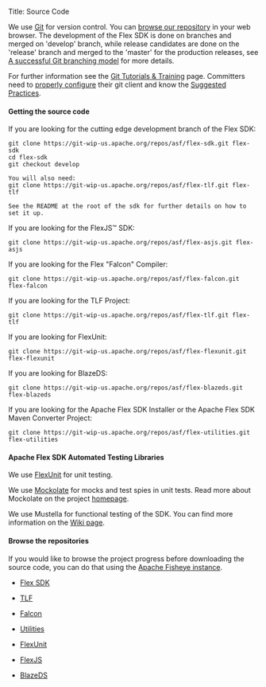 Title:  Source Code

We use [Git][1] for version control. You can [browse our repository][2] in your web browser. The development of the Flex SDK is done on branches and merged on 'develop' branch, while release candidates are done on the 'release' branch and merged to the 'master' for the production releases, see [A successful Git branching model][9] for more details.

For further information see the [Git Tutorials & Training][3] page.  Committers need to [properly configure][7] their git client and know the [Suggested Practices][8].

<div class="headline"><h4>Getting the source code</h4></div>

If you are looking for the cutting edge development branch of the Flex SDK:

    git clone https://git-wip-us.apache.org/repos/asf/flex-sdk.git flex-sdk
	cd flex-sdk
	git checkout develop
	
	You will also need:
	git clone https://git-wip-us.apache.org/repos/asf/flex-tlf.git flex-tlf
	
	See the README at the root of the sdk for further details on how to set it up.

If you are looking for the FlexJS™ SDK:

    git clone https://git-wip-us.apache.org/repos/asf/flex-asjs.git flex-asjs

If you are looking for the Flex "Falcon" Compiler:

    git clone https://git-wip-us.apache.org/repos/asf/flex-falcon.git flex-falcon

If you are looking for the TLF Project:

    git clone https://git-wip-us.apache.org/repos/asf/flex-tlf.git flex-tlf

If you are looking for FlexUnit:

    git clone https://git-wip-us.apache.org/repos/asf/flex-flexunit.git flex-flexunit

If you are looking for BlazeDS:

    git clone https://git-wip-us.apache.org/repos/asf/flex-blazeds.git flex-blazeds

If you are looking for the Apache Flex SDK Installer or the Apache Flex SDK Maven Converter Project:

    git clone https://git-wip-us.apache.org/repos/asf/flex-utilities.git flex-utilities

<div><h4>Apache Flex SDK Automated Testing Libraries</h4></div>

We use [FlexUnit][4] for unit testing.

We use [Mockolate][5] for mocks and test spies in unit tests. Read more about Mockolate on the project [homepage][5].

We use Mustella for functional testing of the SDK. You can find more information on the [Wiki page][6].



<div><h4>Browse the repositories</h4></div>

If you would like to browse the project progress before downloading the source code, you can do that using the [Apache Fisheye instance][10].

* [Flex SDK][11]

* [TLF][12]

* [Falcon][13]

* [Utilities][14]

* [FlexUnit][15]

* [FlexJS][16]

* [BlazeDS][17]


[1]: https://git-scm.com/
[2]: https://git-wip-us.apache.org/repos/asf/flex-sdk/repo?p=flex-sdk.git;a=summary
[3]: https://www.atlassian.com/git/tutorial/git-basics
[4]: /flexunit/tutorial/
[5]: https://mockolate.org/
[6]: https://cwiki.apache.org/confluence/display/FLEX/Mustella+Overview
[7]: https://git-wip-us.apache.org/
[8]: https://git-wip-us.apache.org/docs/committer-practices.html
[9]: https://nvie.com/posts/a-successful-git-branching-model/
[10]: https://fisheye6.atlassian.com/
[11]: https://fisheye6.atlassian.com/graph/flex-sdk
[12]: https://fisheye6.atlassian.com/graph/flex-tlf
[13]: https://fisheye6.atlassian.com/graph/flex-falcon
[14]: https://fisheye6.atlassian.com/graph/flex-utilities
[15]: https://fisheye6.atlassian.com/graph/flex-flexunit-git
[16]: https://fisheye6.atlassian.com/graph/flex-asjs
[17]: https://fisheye6.atlassian.com/graph/flex-blazeds
